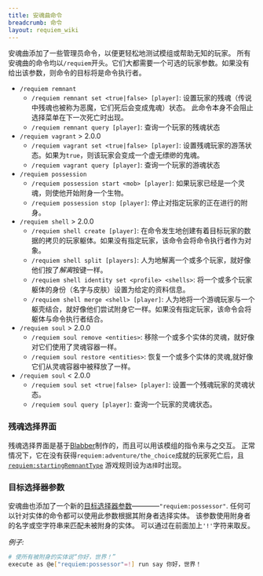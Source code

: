 ```yaml
---
title: 安魂曲命令
breadcrumb: 命令
layout: requiem_wiki
---
```


安魂曲添加了一些管理员命令，以便更轻松地测试模组或帮助无知的玩家。
所有安魂曲的命令均以`/requiem`开头。它们大都需要一个可选的玩家参数。如果没有给出该参数，则命令的目标将是命令执行者。

- `/requiem remnant`
    - `/requiem remnant set <true|false> [player]`: 设置玩家的残魂（传说中残魂也被称为恶魔，它们死后会变成鬼魂）状态。
      此命令本身不会阻止选择菜单在下一次死亡时出现。
    - `/requiem remnant query [player]`: 查询一个玩家的残魂状态
- `/requiem vagrant` <span class="badge badge-secondary">&gt; 2.0.0</span>
    - `/requiem vagrant set <true|false> [player]`: 设置残魂玩家的游荡状态。如果为`true`，则该玩家会变成一个虚无缥缈的鬼魂。
    - `/requiem vagrant query [player]`: 查询一个玩家的游魂状态
- `/requiem possession`
    - `/requiem possession start <mob> [player]`: 如果玩家已经是一个灵魂，则使他开始附身一个生物。
    - `/requiem possession stop [player]`: 停止对指定玩家的正在进行的附身。
- `/requiem shell` <span class="badge badge-secondary">&gt; 2.0.0</span>
    - `/requiem shell create [player]`: 在命令发生地创建有着目标玩家的数据的拷贝的玩家躯体。如果没有指定玩家，该命令会将命令执行者作为对象。
    - `/requiem shell split [players]`: 人为地解离一个或多个玩家，就好像他们按了*解离*按键一样。
    - `/requiem shell identity set <profile> <shells>`: 将一个或多个玩家躯体的身份（名字与皮肤）设置为给定的资料信息。
    - `/requiem shell merge <shell> [player]`: 人为地将一个游魂玩家与一个躯壳结合，就好像他们尝试附身它一样。如果没有指定玩家，该命令会将躯体与命令执行者结合。
- `/requiem soul` <span class="badge badge-secondary">&gt; 2.0.0</span>
    - `/requiem soul remove <entities>`: 移除一个或多个实体的灵魂，就好像对它们使用了灵魂容器一样。
    - `/requiem soul restore <entities>`: 恢复一个或多个实体的灵魂,就好像它们从灵魂容器中被释放了一样。
- `/requiem soul` <span class="badge badge-danger">&lt; 2.0.0</span>
    - `/requiem soul set <true|false> [player]`: 设置一个残魂玩家的灵魂状态。
    - `/requiem soul query [player]`: 查询一个玩家的灵魂状态。

### 残魂选择界面
残魂选择界面是基于[Blabber](../blabber)制作的，而且可以用该模组的指令来与之交互。
正常情况下，它在没有获得`requiem:adventure/the_choice`成就的玩家死亡后，且
[`requiem:startingRemnantType`](configuration#requiem-startingremnanttype) 游戏规则设为`选择`时出现。

### 目标选择器参数
安魂曲也添加了一个新的[目标选择器参数](https://minecraft.fandom.com/zh/wiki/%E7%9B%AE%E6%A0%87%E9%80%89%E6%8B%A9%E5%99%A8#%E7%9B%AE%E6%A0%87%E9%80%89%E6%8B%A9%E5%99%A8%E5%8F%82%E6%95%B0)————`"requiem:possessor"`.
任何可以针对实体的命令都可以使用此参数根据其附身者选择实体。
该参数使用附身者的名字或空字符串来匹配未被附身的实体。
可以通过在前面加上`'!'`字符来取反。

_例子:_
```bash
# 使所有被附身的实体说“你好，世界！”
execute as @e["requiem:possessor"=!] run say 你好，世界！
```
